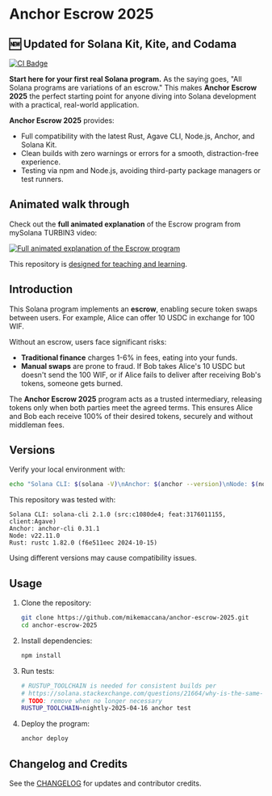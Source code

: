 # Anchor Escrow 2025

## 🆕 Updated for Solana Kit, Kite, and Codama

[![CI Badge](https://github.com/mikemaccana/anchor-escrow-2025/actions/workflows/tests.yaml/badge.svg)](https://github.com/mikemaccana/anchor-escrow-2025/actions/runs/latest)

**Start here for your first real Solana program.** As the saying goes, "All Solana programs are variations of an escrow." This makes **Anchor Escrow 2025** the perfect starting point for anyone diving into Solana development with a practical, real-world application.

**Anchor Escrow 2025** provides:

- Full compatibility with the latest Rust, Agave CLI, Node.js, Anchor, and Solana Kit.
- Clean builds with zero warnings or errors for a smooth, distraction-free experience.
- Testing via npm and Node.js, avoiding third-party package managers or test runners.

## Animated walk through

Check out the **full animated explanation** of the Escrow program from mySolana TURBIN3 video:

[![Full animated explanation of the Escrow program](https://img.youtube.com/vi/ZMB_OqLIeGw/maxresdefault.jpg)](https://www.youtube.com/watch?v=ZMB_OqLIeGw)

This repository is [designed for teaching and learning](CHANGELOG.md).

## Introduction

This Solana program implements an **escrow**, enabling secure token swaps between users. For example, Alice can offer 10 USDC in exchange for 100 WIF.

Without an escrow, users face significant risks:

- **Traditional finance** charges 1-6% in fees, eating into your funds.
- **Manual swaps** are prone to fraud. If Bob takes Alice's 10 USDC but doesn't send the 100 WIF, or if Alice fails to deliver after receiving Bob's tokens, someone gets burned.

The **Anchor Escrow 2025** program acts as a trusted intermediary, releasing tokens only when both parties meet the agreed terms. This ensures Alice and Bob each receive 100% of their desired tokens, securely and without middleman fees.

## Versions

Verify your local environment with:

```bash
echo "Solana CLI: $(solana -V)\nAnchor: $(anchor --version)\nNode: $(node --version)\nRust: $(rustc -V)"
```

This repository was tested with:

```
Solana CLI: solana-cli 2.1.0 (src:c1080de4; feat:3176011155, client:Agave)
Anchor: anchor-cli 0.31.1
Node: v22.11.0
Rust: rustc 1.82.0 (f6e511eec 2024-10-15)
```

Using different versions may cause compatibility issues.

## Usage

1. Clone the repository:

   ```bash
   git clone https://github.com/mikemaccana/anchor-escrow-2025.git
   cd anchor-escrow-2025
   ```

2. Install dependencies:

   ```bash
   npm install
   ```

3. Run tests:

   ```bash
   # RUSTUP_TOOLCHAIN is needed for consistent builds per
   # https://solana.stackexchange.com/questions/21664/why-is-the-same-commit-of-an-anchor-repo-giving-different-results-when-run-at-di
   # TODO: remove when no longer necessary
   RUSTUP_TOOLCHAIN=nightly-2025-04-16 anchor test
   ```

4. Deploy the program:
   ```bash
   anchor deploy
   ```

## Changelog and Credits

See the [CHANGELOG](CHANGELOG.md) for updates and contributor credits.
